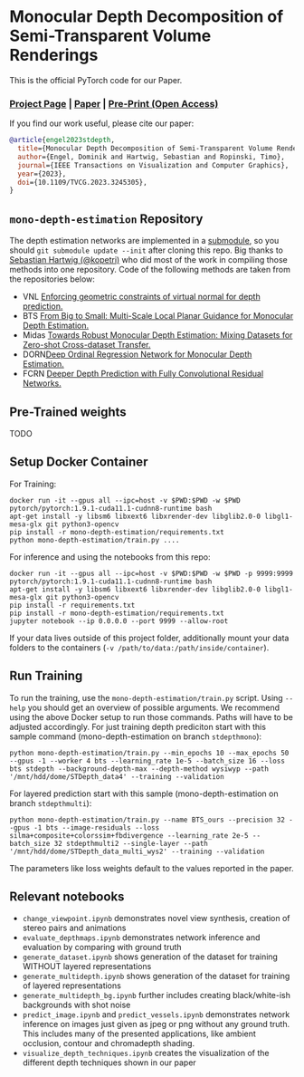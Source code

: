 # Monocular Depth Decomposition of Semi-Transparent Volume Renderings
This is the official PyTorch code for our Paper.

### [Project Page](https://dominikengel.com/stdepth) | [Paper](TODO) | [Pre-Print (Open Access)](https://arxiv.org/abs/2206.13282)

If you find our work useful, please cite our paper:
```bibtex
@article{engel2023stdepth,
  title={Monocular Depth Decomposition of Semi-Transparent Volume Renderings},
  author={Engel, Dominik and Hartwig, Sebastian and Ropinski, Timo},
  journal={IEEE Transactions on Visualization and Computer Graphics},
  year={2023},
  doi={10.1109/TVCG.2023.3245305},
}
```

## `mono-depth-estimation` Repository
The depth estimation networks are implemented in a [submodule](https://github.com/xeTaiz/mono-depth-estimation), so you should `git submodule update --init` after cloning this repo.
Big thanks to [Sebastian Hartwig (@kopetri)](https://github.com/kopetri) who did most of the work in compiling those methods into one repository. Code of the following methods are taken from the repositories below:
- VNL [Enforcing geometric constraints of virtual normal for depth prediction.](https://github.com/YvanYin/VNL_Monocular_Depth_Prediction)
- BTS [From Big to Small: Multi-Scale Local Planar Guidance for Monocular Depth Estimation.](https://github.com/cleinc/bts)
- Midas [Towards Robust Monocular Depth Estimation: Mixing Datasets for Zero-shot Cross-dataset Transfer.](https://github.com/isl-org/MiDaS)
- DORN[Deep Ordinal Regression Network for Monocular Depth Estimation.](https://github.com/dontLoveBugs/DORN_pytorch)
- FCRN [Deeper Depth Prediction with Fully Convolutional Residual Networks.](https://github.com/dontLoveBugs/FCRN_pytorch)

## Pre-Trained weights
TODO

## Setup Docker Container
For Training:
```
docker run -it --gpus all --ipc=host -v $PWD:$PWD -w $PWD pytorch/pytorch:1.9.1-cuda11.1-cudnn8-runtime bash
apt-get install -y libsm6 libxext6 libxrender-dev libglib2.0-0 libgl1-mesa-glx git python3-opencv
pip install -r mono-depth-estimation/requirements.txt
python mono-depth-estimation/train.py ....
```
For inference and using the notebooks from this repo: 
```
docker run -it --gpus all --ipc=host -v $PWD:$PWD -w $PWD -p 9999:9999 pytorch/pytorch:1.9.1-cuda11.1-cudnn8-runtime bash
apt-get install -y libsm6 libxext6 libxrender-dev libglib2.0-0 libgl1-mesa-glx git python3-opencv
pip install -r requirements.txt
pip install -r mono-depth-estimation/requirements.txt
jupyter notebook --ip 0.0.0.0 --port 9999 --allow-root
```
If your data lives outside of this project folder, additionally mount your data folders to the containers (`-v /path/to/data:/path/inside/container`).

## Run Training
To run the training, use the `mono-depth-estimation/train.py` script. Using `--help` you should get an overview of possible arguments. 
We recommend using the above Docker setup to run those commands. Paths will have to be adjusted accordingly.
For just training depth prediciton start with this sample command (mono-depth-estimation on branch `stdepthmono`):
```
python mono-depth-estimation/train.py --min_epochs 10 --max_epochs 50 --gpus -1 --worker 4 bts --learning_rate 1e-5 --batch_size 16 --loss bts stdepth --background-depth-max --depth-method wysiwyp --path '/mnt/hdd/dome/STDepth_data4' --training --validation
```
For layered prediction start with this sample (mono-depth-estimation on branch `stdepthmulti`):
```
python mono-depth-estimation/train.py --name BTS_ours --precision 32 --gpus -1 bts --image-residuals --loss silma+composite+colorssim+fbdivergence --learning_rate 2e-5 --batch_size 32 stdepthmulti2 --single-layer --path '/mnt/hdd/dome/STDepth_data_multi_wys2' --training --validation
```
The parameters like loss weights default to the values reported in the paper.

## Relevant notebooks
- `change_viewpoint.ipynb` demonstrates novel view synthesis, creation of stereo pairs and animations
- `evaluate_depthmaps.ipynb` demonstrates network inference and evaluation by comparing with ground truth
- `generate_dataset.ipynb` shows generation of the dataset for training WITHOUT layered representations
- `generate_multidepth.ipynb` shows generation of the dataset for training of layered representations
- `generate_multidepth_bg.ipynb` further includes creating black/white-ish backgrounds with shot noise
- `predict_image.ipynb` and `predict_vessels.ipynb` demonstrates network inference on images just given as jpeg or png without any ground truth. This includes many of the presented applications, like ambient occlusion, contour and chromadepth shading.
- `visualize_depth_techniques.ipynb` creates the visualization of the different depth techniques shown in our paper
